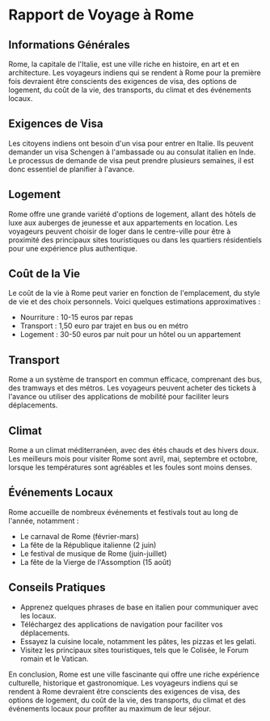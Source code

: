 # Rapport de Voyage à Rome
## Informations Générales
Rome, la capitale de l'Italie, est une ville riche en histoire, en art et en architecture. Les voyageurs indiens qui se rendent à Rome pour la première fois devraient être conscients des exigences de visa, des options de logement, du coût de la vie, des transports, du climat et des événements locaux.

## Exigences de Visa
Les citoyens indiens ont besoin d'un visa pour entrer en Italie. Ils peuvent demander un visa Schengen à l'ambassade ou au consulat italien en Inde. Le processus de demande de visa peut prendre plusieurs semaines, il est donc essentiel de planifier à l'avance.

## Logement
Rome offre une grande variété d'options de logement, allant des hôtels de luxe aux auberges de jeunesse et aux appartements en location. Les voyageurs peuvent choisir de loger dans le centre-ville pour être à proximité des principaux sites touristiques ou dans les quartiers résidentiels pour une expérience plus authentique.

## Coût de la Vie
Le coût de la vie à Rome peut varier en fonction de l'emplacement, du style de vie et des choix personnels. Voici quelques estimations approximatives :
* Nourriture : 10-15 euros par repas
* Transport : 1,50 euro par trajet en bus ou en métro
* Logement : 30-50 euros par nuit pour un hôtel ou un appartement

## Transport
Rome a un système de transport en commun efficace, comprenant des bus, des tramways et des métros. Les voyageurs peuvent acheter des tickets à l'avance ou utiliser des applications de mobilité pour faciliter leurs déplacements.

## Climat
Rome a un climat méditerranéen, avec des étés chauds et des hivers doux. Les meilleurs mois pour visiter Rome sont avril, mai, septembre et octobre, lorsque les températures sont agréables et les foules sont moins denses.

## Événements Locaux
Rome accueille de nombreux événements et festivals tout au long de l'année, notamment :
* Le carnaval de Rome (février-mars)
* La fête de la République italienne (2 juin)
* Le festival de musique de Rome (juin-juillet)
* La fête de la Vierge de l'Assomption (15 août)

## Conseils Pratiques
* Apprenez quelques phrases de base en italien pour communiquer avec les locaux.
* Téléchargez des applications de navigation pour faciliter vos déplacements.
* Essayez la cuisine locale, notamment les pâtes, les pizzas et les gelati.
* Visitez les principaux sites touristiques, tels que le Colisée, le Forum romain et le Vatican.

En conclusion, Rome est une ville fascinante qui offre une riche expérience culturelle, historique et gastronomique. Les voyageurs indiens qui se rendent à Rome devraient être conscients des exigences de visa, des options de logement, du coût de la vie, des transports, du climat et des événements locaux pour profiter au maximum de leur séjour.